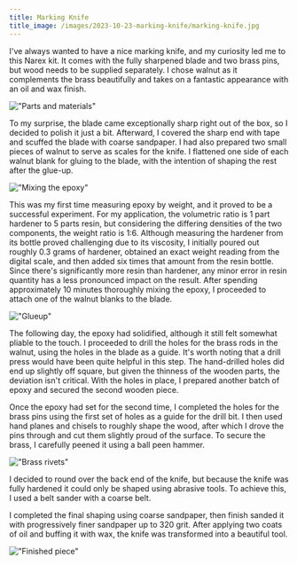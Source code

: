 ```yaml
---
title: Marking Knife
title_image: /images/2023-10-23-marking-knife/marking-knife.jpg
---
```


I've always wanted to have a nice marking knife, and my curiosity led me to this Narex kit. It comes with the fully sharpened blade and two brass pins, but wood needs to be supplied separately. I chose walnut as it complements the brass beautifully and takes on a fantastic appearance with an oil and wax finish.

<!--more-->

!["Parts and materials"](/images/2023-10-23-marking-knife/parts.jpg)

To my surprise, the blade came exceptionally sharp right out of the box, so I decided to polish it just a bit. Afterward, I covered the sharp end with tape and scuffed the blade with coarse sandpaper. I had also prepared two small pieces of walnut to serve as scales for the knife. I flattened one side of each walnut blank for gluing to the blade, with the intention of shaping the rest after the glue-up.

!["Mixing the epoxy"](/images/2023-10-23-marking-knife/epoxy.jpg)

This was my first time measuring epoxy by weight, and it proved to be a successful experiment. For my application, the volumetric ratio is 1 part hardener to 5 parts resin, but considering the differing densities of the two components, the weight ratio is 1:6. Although measuring the hardener from its bottle proved challenging due to its viscosity, I initially poured out roughly 0.3 grams of hardener, obtained an exact weight reading from the digital scale, and then added six times that amount from the resin bottle. Since there's significantly more resin than hardener, any minor error in resin quantity has a less pronounced impact on the result. After spending approximately 10 minutes thoroughly mixing the epoxy, I proceeded to attach one of the walnut blanks to the blade.

!["Glueup"](/images/2023-10-23-marking-knife/glueup.jpg)

The following day, the epoxy had solidified, although it still felt somewhat pliable to the touch. I proceeded to drill the holes for the brass rods in the walnut, using the holes in the blade as a guide. It's worth noting that a drill press would have been quite helpful in this step. The hand-drilled holes did end up slightly off square, but given the thinness of the wooden parts, the deviation isn't critical. With the holes in place, I prepared another batch of epoxy and secured the second wooden piece.

Once the epoxy had set for the second time, I completed the holes for the brass pins using the first set of holes as a guide for the drill bit. I then used hand planes and chisels to roughly shape the wood, after which I drove the pins through and cut them slightly proud of the surface. To secure the brass, I carefully peened it using a ball peen hammer.

!["Brass rivets"](/images/2023-10-23-marking-knife/rivets.jpg)

I decided to round over the back end of the knife, but because the knife was fully hardened it could only be shaped using abrasive tools. To achieve this, I used a belt sander with a coarse belt.

I completed the final shaping using coarse sandpaper, then finish sanded it with progressively finer sandpaper up to 320 grit. After applying two coats of oil and buffing it with wax, the knife was transformed into a beautiful tool.

!["Finished piece"](/images/2023-10-23-marking-knife/marking-knife.jpg)
